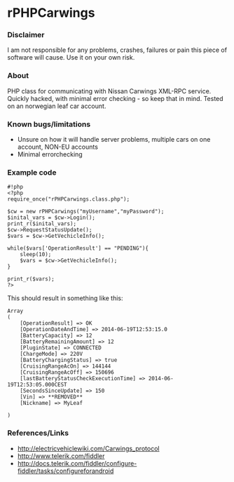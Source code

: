 # rPHPCarwings #

### Disclaimer ###
I am not responsible for any problems, crashes, failures or pain this piece of software will cause. Use it on your own risk.

### About ###
PHP class for communicating with Nissan Carwings XML-RPC service.
Quickly hacked, with minimal error checking - so keep that in mind. Tested on an norwegian leaf car account. 

### Known bugs/limitations ###

* Unsure on how it will handle server problems, multiple cars on one account, NON-EU accounts
* Minimal errorchecking

### Example code ###

```
#!php
<?php
require_once("rPHPCarwings.class.php");

$cw = new rPHPCarwings("myUsername","myPassword");
$inital_vars = $cw->Login();
print_r($inital_vars);
$cw->RequestStatusUpdate();
$vars = $cw->GetVechicleInfo();

while($vars['OperationResult'] == "PENDING"){
	sleep(10);
	$vars = $cw->GetVechicleInfo();
}

print_r($vars);
?>
```

This should result in something like this:
```
Array
(
    [OperationResult] => OK
    [OperationDateAndTime] => 2014-06-19T12:53:15.0
    [BatteryCapacity] => 12
    [BatteryRemainingAmount] => 12
    [PluginState] => CONNECTED
    [ChargeMode] => 220V
    [BatteryChargingStatus] => true
    [CruisingRangeAcOn] => 144144
    [CruisingRangeAcOff] => 150696
    [lastBatteryStatusCheckExecutionTime] => 2014-06-19T12:53:05.000CEST
    [SecondsSinceUpdate] => 150
    [Vin] => **REMOVED**
    [Nickname] => MyLeaf

)
```

### References/Links ###

* http://electricvehiclewiki.com/Carwings_protocol
* http://www.telerik.com/fiddler
* http://docs.telerik.com/fiddler/configure-fiddler/tasks/configureforandroid
